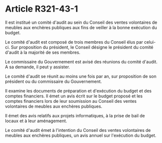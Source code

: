 # Article R321-43-1

<p>Il est institué un comité d'audit au sein du Conseil des ventes volontaires de meubles aux enchères publiques aux fins de veiller à la bonne exécution du budget.</p><p>Le comité d'audit est composé de trois membres du Conseil élus par celui-ci. Sur proposition du président, le Conseil désigne le président du comité d'audit à la majorité de ses membres.</p><p>Le commissaire du Gouvernement est avisé des réunions du comité d'audit. A sa demande, il peut y assister.</p><p>Le comité d'audit se réunit au moins une fois par an, sur proposition de son président ou du commissaire du Gouvernement.</p><p>Il examine les documents de préparation et d'exécution du budget et des comptes financiers. Il émet un avis écrit sur le budget proposé et les comptes financiers lors de leur soumission au Conseil des ventes volontaires de meubles aux enchères publiques.</p><p>Il émet des avis relatifs aux projets informatiques, à la prise de bail de locaux et à leur aménagement.</p><p>Le comité d'audit émet à l'intention du Conseil des ventes volontaires de meubles aux enchères publiques, un avis annuel sur l'exécution du budget.</p>